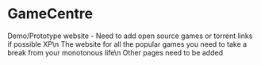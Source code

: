 # GameCentre
Demo/Prototype website - Need to add open source games or torrent links if possible XP\n
The website for all the popular games you need to take a break from your monotonous life\n
Other pages need to be added
